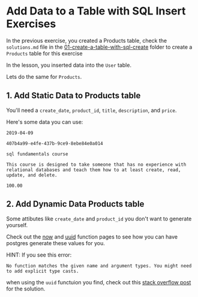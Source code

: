 # Add Data to a Table with SQL Insert Exercises

In the previous exercise, you created a Products table, check the `solutions.md` file in the [01-create-a-table-with-sql-create](../01-create-a-table-with-sql-create/solutions.md) folder to create a `Products` table for this exercise

In the lesson, you inserted data into the `User` table.

Lets do the same for `Products`.

## 1. Add Static Data to Products table

You'll need a `create_date`, `product_id`, `title`, `description`, and `price`.

Here's some data you can use:
```
2019-04-09

407b4a99-e4fe-437b-9ce9-8ebe84e0a014

sql fundamentals course

This course is designed to take someone that has no experience with relational databases and teach them how to at least create, read, update, and delete.

100.00
```

## 2. Add Dynamic Data Products table

Some attibutes like `create_date` and `product_id` you don't want to generate yourself.

Check out the [now](https://www.postgresql.org/docs/11/functions-datetime.html) and [uuid](https://www.postgresql.org/docs/11/uuid-ossp.html) function pages to see how you can have postgres generate these values for you.

HINT:  If you see this error:

`No function matches the given name and argument types. You might need to add explicit type casts.`

when using the `uuid` functuion you find, check out this [stack overflow post](https://stackoverflow.com/questions/43685799/postgres-uuid-type-error) for the solution.